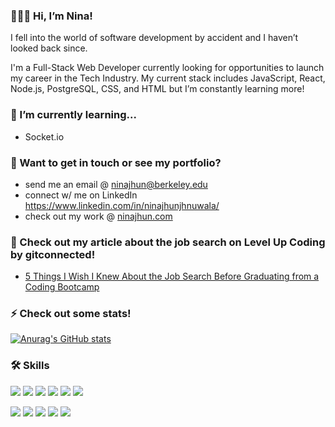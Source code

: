 

<!--
**ninajhun/ninajhun** is a ✨ _special_ ✨ repository because its `README.md` (this file) appears on your GitHub profile.

Here are some ideas to get you started:

- 🔭 I’m currently working on ...
- 🌱 I’m currently learning ...
- 👯 I’m looking to collaborate on ...
- 🤔 I’m looking for help with ...
- 💬 Ask me about ...
- How to reach me: ...
- 😄 Pronouns: ...
- ⚡ Fun fact: ...
-->

### 👩🏽‍💻 Hi, I’m Nina!
I fell into the world of software development by accident and I haven’t looked back since. 

I'm a Full-Stack Web Developer currently looking for opportunities to launch my career in the Tech Industry. My current stack includes JavaScript, React, Node.js, PostgreSQL, CSS, and HTML but I’m constantly learning more! 

### 🌱  I’m currently learning...
- Socket.io

### 🚀 Want to get in touch or see my portfolio?
- send me an email @ <ninajhun@berkeley.edu>
- connect w/ me on LinkedIn <https://www.linkedin.com/in/ninajhunjhnuwala/>
- check out my work @ [ninajhun.com](https://ninajhun.com)

### 📖 Check out my article about the job search on Level Up Coding by gitconnected! 
- [5 Things I Wish I Knew About the Job Search Before Graduating from a Coding Bootcamp](https://levelup.gitconnected.com/5-things-i-wish-i-knew-about-the-job-search-before-graduating-from-a-coding-bootcamp-a39fe967c636)

### ⚡️ Check out some stats! 
[![Anurag's GitHub stats](https://github-readme-stats.vercel.app/api?username=ninajhun&&count_private=true&hide=stars,issues,contribs&theme=vue)](https://github.com/anuraghazra/github-readme-stats)

### 🛠 Skills
<a href="https://github.com/ninajhun"><img src="https://img.shields.io/badge/JavaScript-F7DF1E?style=for-the-badge&logo=javascript&logoColor=black" /></a> 
<a href="https://github.com/ninajhun"><img src="https://img.shields.io/badge/CSS3-1572B6?style=for-the-badge&logo=css3&logoColor=white" /></a> 
<a href="https://github.com/ninajhun"><img src="https://img.shields.io/badge/HTML5-E34F26?style=for-the-badge&logo=html5&logoColor=white" /></a> 
<a href="https://github.com/ninajhun"><img src="https://img.shields.io/badge/React-20232A?style=for-the-badge&logo=react&logoColor=61DAFB" /></a> 
<a href="https://github.com/ninajhun"><img src="https://img.shields.io/badge/Node.js-43853D?style=for-the-badge&logo=node.js&logoColor=white" /></a> 
<a href="https://github.com/ninajhun"><img src="https://img.shields.io/badge/Express.js-404D59?style=for-the-badge&logo=express&logoColor=white" /></a>

<a href="https://github.com/ninajhun"><img src="https://img.shields.io/badge/PostgreSQL-316192?style=for-the-badge&logo=postgresql&logoColor=white" /></a> 
<a href="https://github.com/ninajhun"><img src="https://img.shields.io/badge/Git-F05032?style=for-the-badge&logo=git&logoColor=white" /></a> 
<a href="https://github.com/ninajhun"><img src="https://img.shields.io/badge/GitHub-100000?style=for-the-badge&logo=github&logoColor=white" /></a> <a href="https://github.com/ninajhun"><img src="https://img.shields.io/badge/Visual_Studio_Code-0078D4?style=for-the-badge&logo=visual%20studio%20code&logoColor=white" /></a> 
<a href="https://github.com/ninajhun"><img src="https://img.shields.io/badge/npm-CB3837?style=for-the-badge&logo=npm&logoColor=white" /></a>

